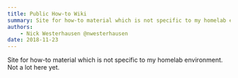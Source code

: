 ```yaml
---
title: Public How-to Wiki
summary: Site for how-to material which is not specific to my homelab environment.
authors:
    - Nick Westerhausen @nwesterhausen
date: 2018-11-23
---
```


Site for how-to material which is not specific to my homelab environment. Not a lot here yet.